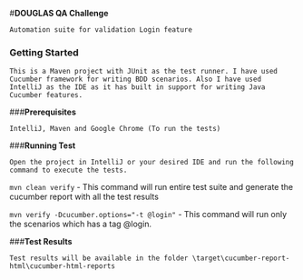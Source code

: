 #**DOUGLAS QA Challenge**

`Automation suite for validation Login feature`

### **Getting Started**

`This is a Maven project with JUnit as the test runner. I have used Cucumber framework for writing BDD scenarios. Also I have used IntelliJ as the IDE as it has built in support for writing Java Cucumber features.`

###**Prerequisites**

`IntelliJ, Maven and Google Chrome (To run the tests)`

###**Running Test**

`Open the project in IntelliJ or your desired IDE and run the following command to execute the tests.`

`mvn clean verify` - This command will run entire test suite and generate the cucumber report with all the test results

`mvn verify -Dcucumber.options="-t @login"` - This command will run only the scenarios which has a tag @login. 

###**Test Results**

`Test results will be available in the folder \target\cucumber-report-html\cucumber-html-reports`
